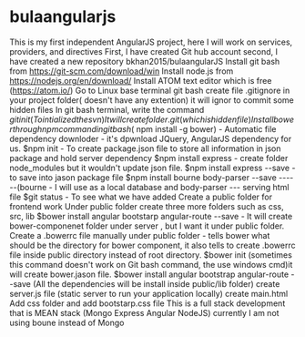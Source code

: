 # bulaangularjs
This is my first independent AngularJS project, here I will work on services, providers, and directives
First, I have created Git hub account
second, I have created a new repository bkhan2015/bulaangularJS
Install git bash from https://git-scm.com/download/win
Install node.js from https://nodejs.org/en/download/
Install ATOM text editor which is free (https://atom.io/)
Go to Linux base terminal git bash
create file .gitignore in your project folder( doesn't have any extention) it will ignor to commit some hidden files
In git bash terminal, write the command $git init (To intialized the svn)
It will create folder .git ( which is hidden file)
Install bower through npm command in git bash ($ npm install -g bower) - Automatic file dependency downloder - it's dpwnload JQuery, AngularJS dependency for us.
$npm init - To create package.json file to store all information in json package and hold server dependency
$npm install express - create folder node_modules but it wouldn't update json file.
$npm install express --save - to save into jason package file
$npm install bourne body-parser --save ------(bourne - I will use as a local database and body-parser --- serving html file
$git status - To see what we have added
Create a public folder for frontend work
Under public folder create three more folders such as css, src, lib
$bower install angular bootstarp angular-route --save - It will create bower-componenet folder under server , but I want it under public folder.
Create a .bowerrc file manually under public folder - tells bower what should be the directory for bower component, it also tells to create .bowerrc file inside public directory instead of root directory.
$bower init (sometimes this command doesn't work on Git bash command, the use windows cmd)it will create bower.jason file.
$bower install angular bootstrap angular-route --save (All the dependencies will be install inside public/lib folder)
create server.js file (static server to run your application locally)
create main.html
Add css folder and add bootstarp.css file 
This is a full stack development that is MEAN stack (Mongo Express Angular NodeJS) currently I am not using boune instead of Mongo


